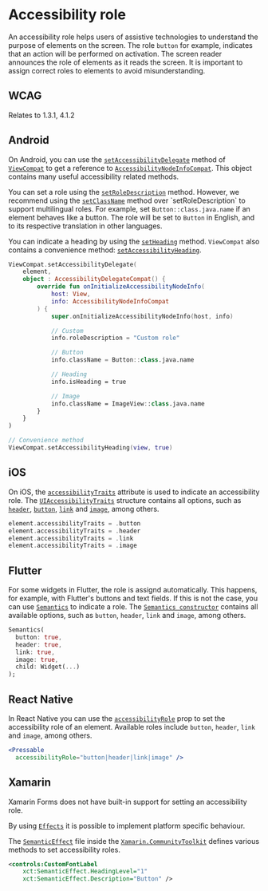 # Accessibility role

An accessibility role helps users of assistive technologies to understand the purpose of elements on the screen. The role `button` for example, indicates that an action will be performed on activation. The screen reader announces the role of elements as it reads the screen. It is important to assign correct roles to elements to avoid misunderstanding.

## WCAG

Relates to 1.3.1, 4.1.2

## Android

On Android, you can use the [`setAccessibilityDelegate`](https://developer.android.com/reference/androidx/core/view/ViewCompat#setAccessibilityDelegate(android.view.View,androidx.core.view.AccessibilityDelegateCompat)) method of [`ViewCompat`](https://developer.android.com/reference/androidx/core/view/ViewCompat) to get a reference to [`AccessibilityNodeInfoCompat`](https://developer.android.com/reference/androidx/core/view/accessibility/AccessibilityNodeInfoCompat). This object contains many useful accessibility related methods.

You can set a role using the [`setRoleDescription`](https://developer.android.com/reference/androidx/core/view/accessibility/AccessibilityNodeInfoCompat#setRoleDescription(java.lang.CharSequence)) method. However, we recommend using the [`setClassName`](https://developer.android.com/reference/androidx/core/view/accessibility/AccessibilityNodeInfoCompat#setClassName(java.lang.CharSequence)) method over `setRoleDescription` to support multilingual roles. For example, set `Button::class.java.name` if an element behaves like a button. The role will be set to `Button` in English, and to its respective translation in other languages.

You can indicate a heading by using the [`setHeading`](https://developer.android.com/reference/androidx/core/view/accessibility/AccessibilityNodeInfoCompat#setHeading(boolean)) method. `ViewCompat` also contains a convenience method: [`setAccessibilityHeading`](https://developer.android.com/reference/androidx/core/view/ViewCompat#setAccessibilityHeading(android.view.View,%20boolean)).

```kotlin
ViewCompat.setAccessibilityDelegate(
    element,
    object : AccessibilityDelegateCompat() {
        override fun onInitializeAccessibilityNodeInfo(
            host: View,
            info: AccessibilityNodeInfoCompat
        ) {
            super.onInitializeAccessibilityNodeInfo(host, info)

            // Custom
            info.roleDescription = "Custom role"

            // Button
            info.className = Button::class.java.name

            // Heading
            info.isHeading = true

            // Image
            info.className = ImageView::class.java.name
        }
    }
)

// Convenience method
ViewCompat.setAccessibilityHeading(view, true)
```

## iOS

On iOS, the [`accessibilityTraits`](https://developer.apple.com/documentation/objectivec/nsobject/1615202-accessibilitytraits) attribute is used to indicate an accessibility role. The [`UIAccessibilityTraits`](https://developer.apple.com/documentation/uikit/uiaccessibility/uiaccessibilitytraits) structure contains all options, such as [`header`](https://developer.apple.com/documentation/uikit/uiaccessibilitytraits/1620170-header), [`button`](https://developer.apple.com/documentation/uikit/uiaccessibility/uiaccessibilitytraits/1620194-button), [`link`](https://developer.apple.com/documentation/uikit/uiaccessibility/uiaccessibilitytraits/1620178-link) and [`image`](https://developer.apple.com/documentation/uikit/uiaccessibilitytraits/1620174-image), among others.

```swift
element.accessibilityTraits = .button
element.accessibilityTraits = .header
element.accessibilityTraits = .link
element.accessibilityTraits = .image
```

## Flutter

For some widgets in Flutter, the role is assignd automatically. This happens, for example, with Flutter's buttons and text fields. If this is not the case, you can use [`Semantics`](https://api.flutter.dev/flutter/widgets/Semantics-class.html) to indicate a role. The [`Semantics constructor`](https://api.flutter.dev/flutter/widgets/Semantics/Semantics.html) contains all available options, such as `button`, `header`, `link` and `image`, among others.

```dart
Semantics(
  button: true,
  header: true,
  link: true,
  image: true,
  child: Widget(...)
);
```

## React Native

In React Native you can use the [`accessibilityRole`](https://reactnative.dev/docs/accessibility#accessibilityrole) prop to set the accessibility role of an element. Available roles include `button`, `header`, `link` and `image`, among others.

```jsx
<Pressable 
  accessibilityRole="button|header|link|image" />
```

## Xamarin

Xamarin Forms does not have built-in support for setting an accessibility role.

By using [`Effects`](https://docs.microsoft.com/en-us/xamarin/xamarin-forms/app-fundamentals/effects/introduction) it is possible to implement platform specific behaviour.

The [`SemanticEffect`](https://github.com/xamarin/XamarinCommunityToolkit/blob/main/src/CommunityToolkit/Xamarin.CommunityToolkit/Effects/Semantic/SemanticEffect.shared.cs) file inside the [`Xamarin.CommunityToolkit`](https://github.com/xamarin/XamarinCommunityToolkit) defines various methods to set accessibility roles.

```xml
<controls:CustomFontLabel
    xct:SemanticEffect.HeadingLevel="1"
    xct:SemanticEffect.Description="Button" />
```
